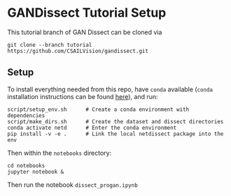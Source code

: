 # GANDissect Tutorial Setup

This tutorial branch of GAN Dissect can be cloned via

```
git clone --branch tutorial https://github.com/CSAILVision/gandissect.git
```

## Setup

To install everything needed from this repo, have `conda` available (`conda` installation instructions can be found [here](http://ganocracy.csail.mit.edu/tutorial/setup.html)),
and run:

```
script/setup_env.sh      # Create a conda environment with dependencies
script/make_dirs.sh      # Create the dataset and dissect directories
conda activate netd      # Enter the conda environment
pip install -v -e .      # Link the local netdissect package into the env
```

Then within the `notebooks` directory:
```
cd notebooks
jupyter notebook &
```

Then run the notebook `dissect_progan.ipynb`